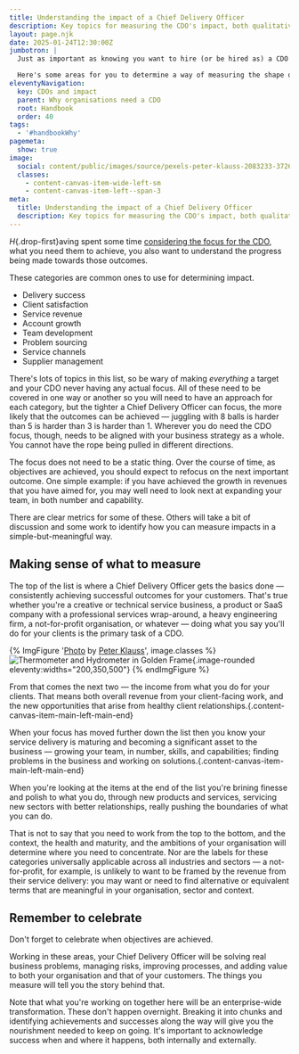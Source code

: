 ```yaml
---
title: Understanding the impact of a Chief Delivery Officer
description: Key topics for measuring the CDO's impact, both qualitative and quantitative.
layout: page.njk
date: 2025-01-24T12:30:00Z
jumbotron: |
  Just as important as knowing you want to hire (or be hired as) a CDO or CSD, is understanding the effect of your Chief Delivery Officer on the business.

  Here's some areas for you to determine a way of measuring the shape of that impact, both qualitative and quantitative.
eleventyNavigation:
  key: CDOs and impact
  parent: Why organisations need a CDO
  root: Handbook
  order: 40
tags:
  - '#handbookWhy'
pagemeta:
  show: true
image:
  social: content/public/images/source/pexels-peter-klauss-2083233-3726313.jpg
  classes:
    - content-canvas-item-wide-left-sm
    - content-canvas-item-left--span-3
meta:
  title: Understanding the impact of a Chief Delivery Officer
  description: Key topics for measuring the CDO's impact, both qualitative and quantitative
---
```


*H*{.drop-first}aving spent some time [considering the focus for the CDO](/handbook/why/set-up-for-success/), what you need them to achieve, you also want to understand the progress being made towards those outcomes.

These categories are common ones to use for determining impact.

- Delivery success
- Client satisfaction
- Service revenue
- Account growth
- Team development
- Problem sourcing
- Service channels
- Supplier management

There's lots of topics in this list, so be wary of making *everything* a target and your CDO never having any actual focus. All of these need to be covered in one way or another so you will need to have an approach for each category, but the tighter a Chief Delivery Officer can focus, the more likely that the outcomes can be achieved — juggling with 8 balls is harder than 5 is harder than 3 is harder than 1. Wherever you do need the CDO focus, though, needs to be aligned with your business strategy as a whole. You cannot have the rope being pulled in different directions.

The focus does not need to be a static thing. Over the course of time, as objectives are achieved, you should expect to refocus on the next important outcome. One simple example: if you have achieved the growth in revenues that you have aimed for, you may well need to look next at expanding your team, in both number and capability.

There are clear metrics for some of these. Others will take a bit of discussion and some work to identify how you can measure impacts in a simple-but-meaningful way.

## Making sense of what to measure

The top of the list is where a Chief Delivery Officer gets the basics done — consistently achieving successful outcomes for your customers. That's true whether you're a creative or technical service business, a product or SaaS company with a professional services wrap-around, a heavy engineering firm, a not-for-profit organisation, or whatever — doing what you say you'll do for your clients is the primary task of a CDO.

{% ImgFigure '<a href="https://www.pexels.com/photo/thermometer-and-hydrometer-in-golden-frame-3726313/" target="_blank" rel="noopener nofollow ugc">Photo</a> by <a href="https://www.pexels.com/@peter-klauss-2083233/" target="_blank" rel="noopener nofollow ugc">Peter Klauss</a>', image.classes %}
![Thermometer and Hydrometer in Golden Frame](/public/images/source/pexels-peter-klauss-2083233-3726313.jpg){.image-rounded eleventy:widths="200,350,500"}
{% endImgFigure %}

From that comes the next two — the income from what you do for your clients. That means both overall revenue from your client-facing work, and the new opportunities that arise from healthy client relationships.{.content-canvas-item-main-left-main-end}

When your focus has moved further down the list then you know your service delivery is maturing and becoming a significant asset to the business — growing your team, in number, skills, and capabilities; finding problems in the business and working on solutions.{.content-canvas-item-main-left-main-end}

When you're looking at the items at the end of the list you're brining finesse and polish to what you do, through new products and services, servicing new sectors with better relationships, really pushing the boundaries of what you can do.

That is not to say that you need to work from the top to the bottom, and the context, the health and maturity, and the ambitions of your organisation will determine where you need to concentrate. Nor are the labels for these categories universally applicable across all industries and sectors — a not-for-profit, for example, is unlikely to want to be framed by the revenue from their service delivery: you may want or need to find alternative or equivalent terms that are meaningful in your organisation, sector and context.

## Remember to celebrate

Don't forget to celebrate when objectives are achieved.

Working in these areas, your Chief Delivery Officer will be solving real business problems, managing risks, improving processes, and adding value to both your organisation and that of your customers. The things you measure will tell you the story behind that.

Note that what you're working on together here will be an enterprise-wide transformation. These don't happen overnight. Breaking it into chunks and identifying achievements and successes along the way will give you the nourishment needed to keep on going. It's important to acknowledge success when and where it happens, both internally and externally.
